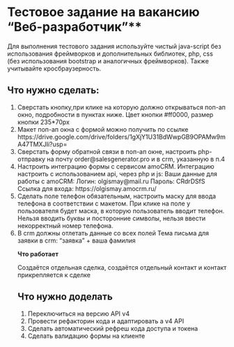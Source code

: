 <h1>Тестовое задание на вакансию “Веб-разработчик”**</h1>

<p>Для выполнения тестового задания используйте чистый java-script без использования фреймворков и дополнительных библиотек, php, css (без использования bootstrap и аналогичных фреймворков). Также учитывайте кросбраузерность.</p>

<h2>Что нужно сделать: </h2>
<ol>
<li> Сверстать кнопку,при клике на которую должно открываться поп-ап окно, подробности в пунктах ниже. Цвет кнопки #ff0000, размер кнопки 235*70px</li>
<li>Макет поп-ап окна с формой можно получить по ссылке https://drive.google.com/drive/folders/1gXjY1U31BdWwpGB9OPAMw9mA47TMXJIi?usp= </li>  
<li>Сверстать форму обратной связи в поп-ап окне, настроить php-отправку на почту order@salesgenerator.pro и в crm, указанную в п.4</li> 
<li>Настроить интеграцию формы с сервисом amoCRM. Интеграцию настроить с использованием api, через php и js:
Ваши данные для работы с amoCRM:  
Логин: olgismay@mail.ru  
Пароль: CRdrDSfS  
Ссылка для входа: https://olgismay.amocrm.ru/  </li>
<li> Сделать поле телефон обязательным, настроить маску для ввода телефона в соответствии с макетом. При клике на поле у пользователя будет маска, в которую пользователь вводит телефон. Нельзя вводить буквы и посторонние символы, нельзя ввести некорректный номер телефона. </li>
<li> В crm должны отлетать данные со всех полей  
Тема письма для заявки в crm: “заявка” + ваша фамилия 

**Что работает**
<p>Создаётся отдельная сделка, создаётся отдельный контакт и контакт прикрепляется к сделке</p>
<h2>Что нужно доделать</h2>
<ol>
<li>Переключиться на версию API v4</li>
<li>Провести рефакторин кода и адаптировать а v4 API</li>
<li>Сделать автоматический рефреш кода доступа и токена</li>
<li>Сделать валидацию формы на клиенте</li>
</ol>
</li>

</ol>
